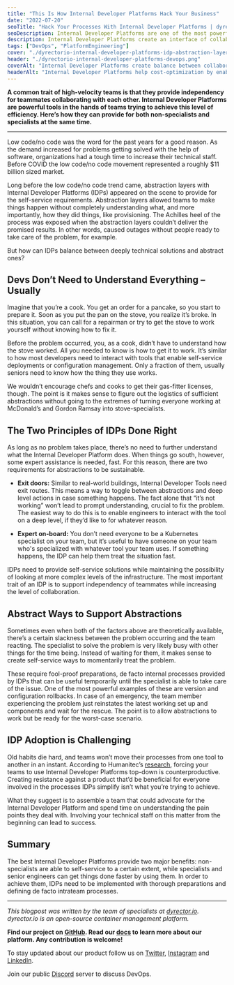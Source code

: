 ```yaml
---
title: "This Is How Internal Developer Platforms Hack Your Business"
date: "2022-07-20"
seoTitle: "Hack Your Processes With Internal Developer Platforms | dyrector.io"
seoDescription: Internal Developer Platforms are one of the most powerful tools of DevOps teams. They enable independency while increasing collaboration. Learn more about them.
description: Internal Developer Platforms create an interface of collaboration and boost independency to simplify processes. Here's how your team can utilize them efficiently.
tags: ["DevOps", "PlatformEngineering"]
cover: "./dyrectorio-internal-developer-platforms-idp-abstraction-layer.png"
header: "./dyrectorio-internal-developer-platforms-devops.png"
coverAlt: "Internal Developer Platforms create balance between collaboration and independency by allowing non-specialists to contribute without deep understanding."
headerAlt: "Internal Developer Platforms help cost-optimization by enabling specialists to work more efficiently."
---
```


**A common trait of high-velocity teams is that they provide independency for teammates collaborating with each other. Internal Developer Platforms are powerful tools in the hands of teams trying to achieve this level of efficiency. Here’s how they can provide for both non-specialists and specialists at the same time.**

---

Low code/no code was the word for the past years for a good reason. As the demand increased for problems getting solved with the help of software, organizations had a tough time to increase their technical staff. Before COVID the low code/no code movement represented a roughly $11 billion sized market.

Long before the low code/no code trend came, abstraction layers with Internal Developer Platforms (IDPs) appeared on the scene to provide for the self-service requirements. Abstraction layers allowed teams to make things happen without completely understanding what, and more importantly, how they did things, like provisioning. The Achilles heel of the process was exposed when the abstraction layers couldn’t deliver the promised results. In other words, caused outages without people ready to take care of the problem, for example.

But how can IDPs balance between deeply technical solutions and abstract ones?

## Devs Don’t Need to Understand Everything – Usually

Imagine that you’re a cook. You get an order for a pancake, so you start to prepare it. Soon as you put the pan on the stove, you realize it’s broke. In this situation, you can call for a repairman or try to get the stove to work yourself without knowing how to fix it.

Before the problem occurred, you, as a cook, didn’t have to understand how the stove worked. All you needed to know is how to get it to work. It’s similar to how most developers need to interact with tools that enable self-service deployments or configuration management. Only a fraction of them, usually seniors need to know how the thing they use works.

We wouldn’t encourage chefs and cooks to get their gas-fitter licenses, though. The point is it makes sense to figure out the logistics of sufficient abstractions without going to the extremes of turning everyone working at McDonald’s and Gordon Ramsay into stove-specialists.

## The Two Principles of IDPs Done Right

As long as no problem takes place, there’s no need to further understand what the Internal Developer Platform does. When things go south, however, some expert assistance is needed, fast. For this reason, there are two requirements for abstractions to be sustainable. 

- **Exit doors:** Similar to real-world buildings, Internal Developer Tools need exit routes. This means a way to toggle between abstractions and deep level actions in case something happens. The fact alone that “it’s not working” won’t lead to prompt understanding, crucial to fix the problem. The easiest way to do this is to enable engineers to interact with the tool on a deep level, if they’d like to for whatever reason. 

- **Expert on-board:** You don’t need everyone to be a Kubernetes specialist on your team, but it’s useful to have someone on your team who's specialized with whatever tool your team uses. If something happens, the IDP can help them treat the situation fast. 

IDPs need to provide self-service solutions while maintaining the possibility of looking at more complex levels of the infrastructure. The most important trait of an IDP is to support independency of teammates while increasing the level of collaboration.

## Abstract Ways to Support Abstractions  

Sometimes even when both of the factors above are theoretically available, there’s a certain slackness between the problem occurring and the team reacting. The specialist to solve the problem is very likely busy with other things for the time being. Instead of waiting for them, it makes sense to create self-service ways to momentarily treat the problem.

These require fool-proof preparations, de facto internal processes provided by IDPs that can be useful temporarily until the specialist is able to take care of the issue. One of the most powerful examples of these are version and configuration rollbacks. In case of an emergency, the team member experiencing the problem just reinstates the latest working set up and components and wait for the rescue. The point is to allow abstractions to work but be ready for the worst-case scenario.

## IDP Adoption is Challenging

Old habits die hard, and teams won’t move their processes from one tool to another in an instant. According to Humanitec’s [research](https://humanitec.com/blog/top-10-fallacies-in-platform-engineering), forcing your teams to use Internal Developer Platforms top-down is counterproductive. Creating resistance against a product that’d be beneficial for everyone involved in the processes IDPs simplify isn’t what you’re trying to achieve.

What they suggest is to assemble a team that could advocate for the Internal Developer Platform and spend time on understanding the pain points they deal with. Involving your technical staff on this matter from the beginning can lead to success.

## Summary

The best Internal Developer Platforms provide two major benefits: non-specialists are able to self-service to a certain extent, while specialists and senior engineers can get things done faster by using them. In order to achieve them, IDPs need to be implemented with thorough preparations and defining de facto intrateam processes.

---

_This blogpost was written by the team of specialists at [dyrector.io](https://dyrector.io). dyrector.io is an open-source container management platform._

**Find our project on [GitHub](https://github.com/dyrector-io/dyrectorio/). Read our [docs](https://docs.dyrector.io/) to learn more about our platform. Any contribution is welcome!**

To stay updated about our product follow us on [Twitter](https://twitter.com/dyrectorio), [Instagram](https://www.instagram.com/dyrectorio/) and [LinkedIn](https://www.linkedin.com/company/dyrectorio/).

Join our public [Discord](https://discord.gg/hMyT9cbYFD) server to discuss DevOps.